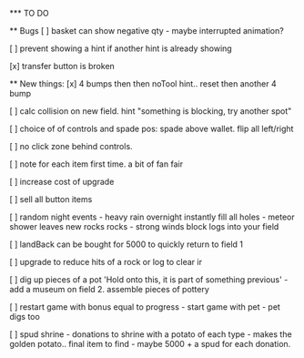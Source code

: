 *** TO DO

** Bugs
[ ] basket can show negative qty - maybe interrupted animation?

[ ] prevent showing a hint if another hint is already showing

[x] transfer button is broken

** New things:
[x] 4 bumps then then noTool hint.. reset then another 4 bump

[ ] calc collision on new field. hint "something is blocking, try another spot"

[ ] choice of of controls and spade pos: spade above wallet. flip all left/right

[ ] no click zone behind controls.

[ ] note for each item first time. a bit of fan fair 

[ ] increase cost of upgrade

[ ] sell all button items

[ ] random night events
    - heavy rain overnight instantly fill all holes
    - meteor shower leaves new rocks rocks
    - strong winds block logs into your field

[ ] landBack can be bought for 5000 to quickly return to field 1   

[ ] upgrade to reduce hits of a rock or log to clear ir

[ ] dig up pieces of a pot 'Hold onto this, it is part of something previous'
    - add a museum on field 2. assemble pieces of pottery

[ ] restart game with bonus equal to progress
    - start game with pet
    - pet digs too

[ ] spud shrine
    - donations to shrine with a potato of each type
    - makes the golden potato.. final item to find
    - maybe 5000 + a spud for each donation.

    
